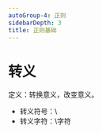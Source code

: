```yaml
---
autoGroup-4: 正则
sidebarDepth: 3
title: 正则基础
---
```


# 转义
定义：转换意义，改变意义。

- 转义符号：\
- 转义字符：\字符

